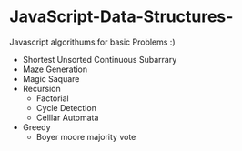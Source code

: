 # JavaScript-Data-Structures-
Javascript algorithums for basic Problems :)

- Shortest Unsorted Continuous Subarrary 
- Maze Generation
- Magic Saquare
- Recursion
    - Factorial
    - Cycle Detection
    - Celllar Automata 
- Greedy
    - Boyer moore majority vote 


